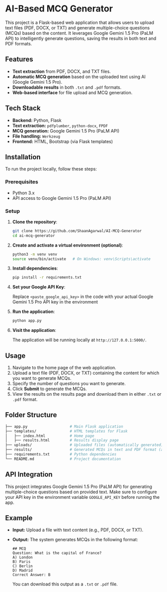 # AI-Based MCQ Generator

This project is a Flask-based web application that allows users to upload text files (PDF, DOCX, or TXT) and generate multiple-choice questions (MCQs) based on the content. It leverages Google Gemini 1.5 Pro (PaLM API) to intelligently generate questions, saving the results in both text and PDF formats.

## Features

- **Text extraction** from PDF, DOCX, and TXT files.
- **Automatic MCQ generation** based on the uploaded text using AI (Google Gemini 1.5 Pro).
- **Downloadable results** in both `.txt` and `.pdf` formats.
- **Web-based interface** for file upload and MCQ generation.

## Tech Stack

- **Backend:** Python, Flask
- **Text extraction:** `pdfplumber`, `python-docx`, `FPDF`
- **MCQ generation:** Google Gemini 1.5 Pro (PaLM API)
- **File handling:** `Werkzeug`
- **Frontend:** HTML, Bootstrap (via Flask templates)

## Installation

To run the project locally, follow these steps:

### Prerequisites

- Python 3.x
- API access to Google Gemini 1.5 Pro (PaLM API)

### Setup

1. **Clone the repository**:

   ```bash
   git clone https://github.com/ShaanAgarwal/AI-MCQ-Generator
   cd ai-mcq-generator
   ```

2. **Create and activate a virtual environment (optional)**:

   ```bash
   python3 -m venv venv
   source venv/bin/activate   # On Windows: venv\Scripts\activate
   ```

3. **Install dependencies**:

   ```bash
   pip install -r requirements.txt
   ```

4. **Set your Google API Key**:

   Replace `<paste_google_api_key>` in the code with your actual Google Gemini 1.5 Pro API key in the environment

5. **Run the application**:

   ```bash
   python app.py
   ```

6. **Visit the application**:

   The application will be running locally at `http://127.0.0.1:5000/`.

## Usage

1. Navigate to the home page of the web application.
2. Upload a text file (PDF, DOCX, or TXT) containing the content for which you want to generate MCQs.
3. Specify the number of questions you want to generate.
4. Click **Submit** to generate the MCQs.
5. View the results on the results page and download them in either `.txt` or `.pdf` format.

## Folder Structure

```bash
├── app.py                   # Main Flask application
├── templates/               # HTML templates for Flask
│   ├── index.html           # Home page
│   ├── results.html         # Results display page
├── uploads/                 # Uploaded files (automatically generated)
├── results/                 # Generated MCQs in text and PDF format (automatically generated)
├── requirements.txt         # Python dependencies
└── README.md                # Project documentation
```

## API Integration

This project integrates Google Gemini 1.5 Pro (PaLM API) for generating multiple-choice questions based on provided text. Make sure to configure your API key in the environment variable `GOOGLE_API_KEY` before running the app.

## Example

- **Input:** Upload a file with text content (e.g., PDF, DOCX, or TXT).
- **Output:** The system generates MCQs in the following format:

  ```
  ## MCQ
  Question: What is the capital of France?
  A) London
  B) Paris
  C) Berlin
  D) Madrid
  Correct Answer: B
  ```

  You can download this output as a `.txt` or `.pdf` file.